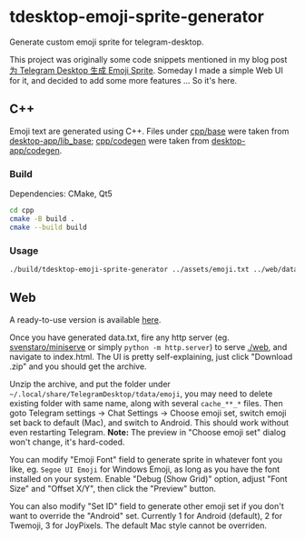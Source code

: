 # tdesktop-emoji-sprite-generator

Generate custom emoji sprite for telegram-desktop.

This project was originally some code snippets mentioned in my blog post [为 Telegram Desktop 生成 Emoji Sprite](https://rocka.me/article/generate-emoji-sprite-for-telegram-desktop). Someday I made a simple Web UI for it, and decided to add some more features ... So it's here.

## C++

Emoji text are generated using C++. Files under [cpp/base](./cpp/base) were taken from [desktop-app/lib_base](https://github.com/desktop-app/lib_base); [cpp/codegen](./cpp/codegen) were taken from [desktop-app/codegen](https://github.com/desktop-app/codegen).

### Build

Dependencies: CMake, Qt5

```sh
cd cpp
cmake -B build .
cmake --build build
```

### Usage

```sh
./build/tdesktop-emoji-sprite-generator ../assets/emoji.txt ../web/data.txt
```

## Web

A ready-to-use version is available [here](https://rocka.github.io/tdesktop-emoji-sprite-generator).

Once you have generated data.txt, fire any http server (eg. [svenstaro/miniserve](https://github.com/svenstaro/miniserve) or simply  `python -m http.server`) to serve [./web](./web), and navigate to index.html. The UI is pretty self-explaining, just click "Download .zip" and you should get the archive.

Unzip the archive, and put the folder under `~/.local/share/TelegramDesktop/tdata/emoji`, you may need to delete existing folder with same name, along with several `cache_**_*` files. Then goto Telegram settings -> Chat Settings -> Choose emoji set, switch emoji set back to default (Mac), and switch to Android. This should work without even restarting Telegram. **Note:** The preview in "Choose emoji set" dialog won't change, it's hard-coded.

You can modify "Emoji Font" field to generate sprite in whatever font you like, eg. `Segoe UI Emoji` for Windows Emoji, as long as you have the font installed on your system. Enable "Debug (Show Grid)" option, adjust "Font Size" and "Offset X/Y", then click the "Preview" button.

You can also modify "Set ID" field to generate other emoji set if you don't want to override the "Android" set. Currently 1 for Android (default), 2 for Twemoji, 3 for JoyPixels. The default Mac style cannot be overriden.
